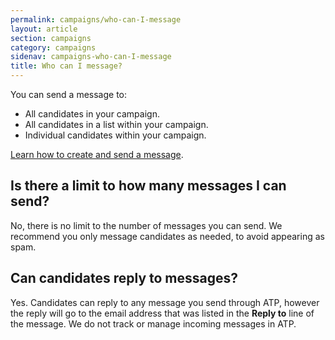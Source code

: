 ```yaml
---
permalink: campaigns/who-can-I-message
layout: article
section: campaigns
category: campaigns
sidenav: campaigns-who-can-I-message
title: Who can I message?
---
```


You can send a message to:

* All candidates in your campaign.
* All candidates in a list within your campaign.
* Individual candidates within your campaign.

<a href="create-message">Learn how to create and send a message</a>.

## Is there a limit to how many messages I can send?
No, there is no limit to the number of messages you can send.  We recommend you only message candidates as needed, to avoid appearing as spam.

## Can candidates reply to messages?
Yes. Candidates can reply to any message you send through ATP, however the reply will go to the email address that was listed in the **Reply to** line of the message. We do not track or manage incoming messages in ATP.

